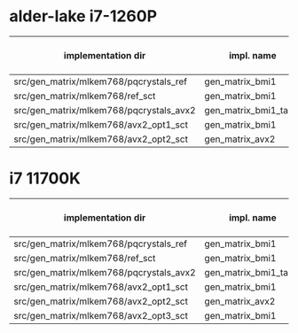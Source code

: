 # alder-lake i7-1260P

| implementation dir                      | impl. name            | cycles (median) | as -o size in bytes | stack size | sct | cpu extensions (from xed)                        | mean     | sd     | trimmed mean | checksum         |
|-------------------                      |------------           |-----------------|---------------------|------------|-----|---------------------------                       |------    |----    |--------------|----------        |
| src/gen_matrix/mlkem768/pqcrystals_ref  | gen_matrix_bmi1       | 75113           | 9096                |            | no  | BASE,BMI1,LONGMODE,SSE,SSE2                      |  75439.31| 2460.53| 75247.90     | 0x20ad092986f73c |
| src/gen_matrix/mlkem768/ref_sct         | gen_matrix_bmi1       | 83440           | 4344                | 5152       | yes | BASE,BMI1,MMX,SSE2                               |  83584.11| 1704.51| 83497.28     | 0x20ad092986f73c |
| src/gen_matrix/mlkem768/pqcrystals_avx2 | gen_matrix_bmi1_table | 27621           | 26184               |            | no  | AVX,AVX2,AVX2GATHER,BASE,BMI1,BMI2,LONGMODE,SSE4 |  27871.20| 1099.87| 27707.90     | 0x20ad092986f73c |
| src/gen_matrix/mlkem768/avx2_opt1_sct   | gen_matrix_bmi1       | 28839           | 12936               | 9288       | yes | AVX,AVX2,BASE,BMI1,MMX,SSE2,SSE4                 |  28967.47| 610.27 | 28885.72     | 0x20ad092986f73c |
| src/gen_matrix/mlkem768/avx2_opt2_sct   | gen_matrix_avx2       | 28074           | 15560               | 8648       | yes | AVX,AVX2,BASE,MMX,SSE2,SSE4                      |  28233.79| 691.16 | 28129.06     | 0x20ad092986f73c |

# i7 11700K
| implementation dir                      | impl. name            | cycles (median) | as -o size in bytes | stack size | sct | cpu extensions (from xed) | mean     | sd     | trimmed mean | checksum         |
|-------------------                      |------------           |-----------------|---------------------|------------|-----|---------------------------|------    |----    |--------------|----------        |
| src/gen_matrix/mlkem768/pqcrystals_ref  | gen_matrix_bmi1       | 54518           | 9096                |            | no  |                           |  54616.01| 1037.62| 54559.12     | 0x20ad092986f73c |
| src/gen_matrix/mlkem768/ref_sct         | gen_matrix_bmi1       | 63450           | 4344                | 5152       | yes |                           |  63582.10| 1657.18| 63497.11     | 0x20ad092986f73c |
| src/gen_matrix/mlkem768/pqcrystals_avx2 | gen_matrix_bmi1_table | 17122           | 26184               |            | no  |                           |  17290.74| 1740.71| 17167.33     | 0x20ad092986f73c |
| src/gen_matrix/mlkem768/avx2_opt1_sct   | gen_matrix_bmi1       | 17148           | 12936               | 9288       | yes |                           |  17251.25| 472.02 | 17184.16     | 0x20ad092986f73c |
| src/gen_matrix/mlkem768/avx2_opt2_sct   | gen_matrix_avx2       | 16890           | 15560               | 8648       | yes |                           |  16985.67| 464.97 | 16920.94     | 0x20ad092986f73c |
| src/gen_matrix/mlkem768/avx2_opt3_sct   | gen_matrix_bmi1       | 16844           | 15104               | 9288       | yes |                           |  16950.02| 486.22 | 16881.74     | 0x20ad092986f73c |

